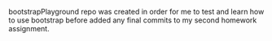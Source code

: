 bootstrapPlayground repo was created in order for me to test and learn how to use bootstrap before added any final commits to my second homework assignment.